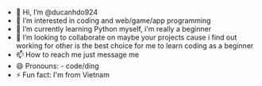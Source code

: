 - 👋 Hi, I’m @ducanhdo924
- 👀 I’m interested in coding and web/game/app programming
- 🌱 I’m currently learning Python myself, i'm really a beginner
- 💞️ I’m looking to collaborate on maybe your projects cause i find out working for other is the best choice for me to learn coding as a beginner
- 📫 How to reach me just message me
- 😄 Pronouns: - code/ding
- ⚡ Fun fact: I'm from Vietnam

<!---
ducanhdo924/ducanhdo924 is a ✨ special ✨ repository because its `README.md` (this file) appears on your GitHub profile.
You can click the Preview link to take a look at your changes.
--->
